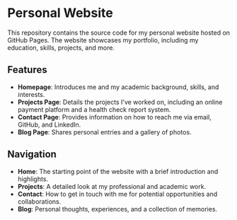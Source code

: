 # Personal Website

This repository contains the source code for my personal website hosted on GitHub Pages. The website showcases my portfolio, including my education, skills, projects, and more.

## Features

- **Homepage**: Introduces me and my academic background, skills, and interests.
- **Projects Page**: Details the projects I've worked on, including an online payment platform and a health check report system.
- **Contact Page**: Provides information on how to reach me via email, GitHub, and LinkedIn.
- **Blog Page**: Shares personal entries and a gallery of photos.

## Navigation

- **Home**: The starting point of the website with a brief introduction and highlights.
- **Projects**: A detailed look at my professional and academic work.
- **Contact**: How to get in touch with me for potential opportunities and collaborations.
- **Blog**: Personal thoughts, experiences, and a collection of memories.

